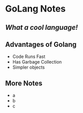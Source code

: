 # GoLang Notes
## _What a cool language!_

## Advantages of Golang
- Code Runs Fast
- Has Garbage Collection
- Simpler objects

## More Notes
- a
- b
- c